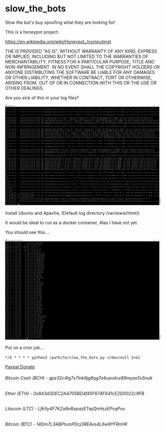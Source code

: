 # slow_the_bots
Slow the bot's buy spoofing what they are looking for! 

This is a honeypot project. 

https://en.wikipedia.org/wiki/Honeypot_(computing)

THE IS PROVIDED "AS IS", WITHOUT WARRANTY OF ANY KIND, EXPRESS OR IMPLIED, INCLUDING BUT NOT LIMITED TO THE WARRANTIES OF MERCHANTABILITY, FITNESS FOR A PARTICULAR PURPOSE, TITLE AND NON-INFRINGEMENT. IN NO EVENT SHALL THE COPYRIGHT HOLDERS OR ANYONE DISTRIBUTING THE SOFTWARE BE LIABLE FOR ANY DAMAGES OR OTHER LIABILITY, WHETHER IN CONTRACT, TORT OR OTHERWISE, ARISING FROM, OUT OF OR IN CONNECTION WITH THIS OR THE USE OR OTHER DEALINGS.

Are you sick of this in your log files?

![alt text](https://github.com/tg12/slow_the_bots/raw/master/Capture.PNG)

Install Ubuntu and Apache, (Default log directory /var/www/html/)

It would be ideal to run as a docker container, Alas I have not yet. 

You should see this....

![alt text](https://github.com/tg12/slow_the_bots/raw/master/Capture1.PNG)

Put on a cron job....

```*/5 * * * * python3 /path/to/slow_the_bots.py >/dev/null 2>&1```

[Paypal Donate](https://www.paypal.com/cgi-bin/webscr?cmd=_s-xclick&hosted_button_id=EV8XUGXX76UXQ&source=url)

###### Bitcoin Cash (BCH)  - 	  qpz32c4lg7x7lnk9jg6qg7s4uavdce89myax5v5nuk
###### Ether (ETH) - 				    0x843d3DEC2A4705BD4f45F674F641cE2D0022c9FB
###### Litecoin (LTC) - 			  Lfk5y4F7KZa9oRxpazETwjQnHszEPvqPvu
###### Bitcoin (BTC) - 			    14Dm7L3ABPtumPDcj3REAvs4L6w9YFRnHK
